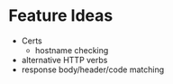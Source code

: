 # Feature Ideas #

  * Certs
    * hostname checking
  * alternative HTTP verbs
  * response body/header/code matching